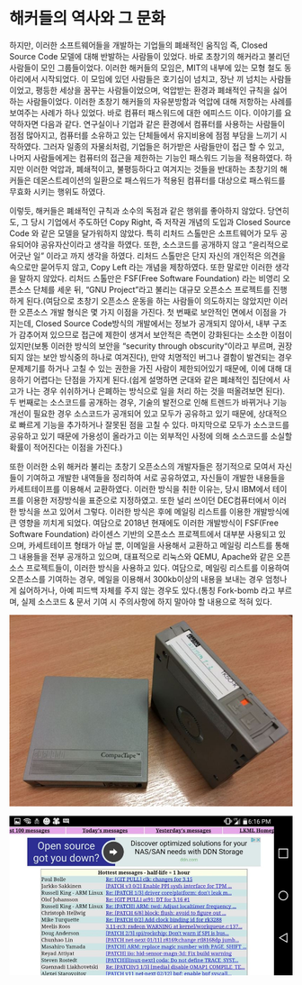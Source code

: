 # 해커들의 역사와 그 문화

하지만, 이러한 소프트웨어들을 개발하는 기업들의 폐쇄적인 움직임 즉, Closed Source Code 모델에 대해 반발하는 사람들이 있었다. 바로 초창기의 해커라고 불리던 사람들이 모인 그룹들이었다. 이러한 해커들의 모임은, MIT의 내부에 있는 모형 철도 동아리에서 시작되었다. 이 모임에 있던 사람들은 호기심이 넘치고, 장난 끼 넘치는 사람들이었고, 평등한 세상을 꿈꾸는 사람들이었으며, 억압받는 환경과 폐쇄적인 규칙을 싫어하는 사람들이었다. 이러한 초창기 해커들의 자유분방함과 억압에 대해 저항하는 사례를 보여주는 사례가 하나 있었다. 바로 컴퓨터 패스워드에 대한 에피스드 이다. 이야기를 요약하자면 다음과 같다. 연구실이나 기업과 같은 환경에서 컴퓨터를 사용하는 사람들이 점점 많아지고, 컴퓨터를 소유하고 있는 단체들에서 유지비용에 점점 부담을 느끼기 시작하였다. 그러자 일종의 자물쇠처럼, 기업들은 허가받은 사람들만이 접근 할 수 있고, 나머지 사람들에게는 컴퓨터의 접근을 제한하는 기능인 패스워드 기능을 적용하였다. 하지만 이러한 억압과, 폐쇄적이고, 불평등하다고 여겨지는 것들을 반대하는 초창기의 해커들은 데몬스트레이션의 일환으로 패스워드가 적용된 컴퓨터를 대상으로 패스워드를 무효화 시키는 행위도 하였다.

이렇듯, 해커들은 폐쇄적인 규칙과 소수의 독점과 같은 행위를 좋아하지 않았다. 당연히도, 그 당시 기업에서 주도하던 Copy Right, 즉 저작권 개념의 도입과 Closed Source Code 와 같은 모델을 달가워하지 않았다. 특히 리처드 스톨만은 소프트웨어가 모두 공유되어야 공유자산이라고 생각을 하였다. 또한, 소스코드를 공개하지 않고 “윤리적으로 어긋난 일” 이라고 까지 생각을 하였다. 리처드 스톨만은 단지 자신의 개인적은 의견을 속으로만 묻어두지 않고, Copy Left 라는 개념을 제창하였다. 또한 말로만 이러한 생각을 말하지 않았다. 리처드 스톨만은 FSF\(Free Software Foundation\) 라는 비영리 오픈소스 단체를 세운 뒤, “GNU Project”라고 불리는 대규모 오픈소스 프로젝트를 진행하게 된다.\(여담으로 초창기 오픈소스 운동을 하는 사람들이 의도하지는 않았지만 이러한 오픈소스 개발 형식은 몇 가지 이점을 가진다. 첫 번째로 보안적인 면에서 이점을 가지는데, Closed Source Code방식의 개발에서는 정보가 공개되지 않아서, 내부 구조가 감추어져 있으므로 접근에 제한이 생겨서 보안적은 측면이 강화된다는 소소한 이점이 있지만\(보통 이러한 방식의 보안을 “security through obscurity“이라고 부르며, 권장되지 않는 보안 방식중의 하나로 여겨진다\), 만약 치명적인 버그나 결함이 발견되는 경우 문제제기를 하거나 고칠 수 있는 권한을 가진 사람이 제한되어있기 때문에, 이에 대해 대응하기 어렵다는 단점을 가지게 된다.\(쉽게 설명하면 군대와 같은 폐쇄적인 집단에서 사고가 나는 경우 쉬쉬하거나 은폐하는 방식으로 일을 처리 하는 것을 떠올려보면 된다\). 두 번째로는 소스코드를 공개하는 경우, 기술의 발전으로 인해 트렌드가 바뀌거나 기능 개선이 필요한 경우 소스코드가 공개되어 있고 모두가 공유하고 있기 때문에, 상대적으로 빠르게 기능을 추가하거나 잘못된 점을 고칠 수 있다. 마지막으로 모두가 소스코드를 공유하고 있기 때문에 가용성이 올라가고 이는 외부적인 사정에 의해 소스코드를 소실할 확률이 적어진다는 이점을 가진다.\)

또한 이러한 소위 해커라 불리는 초창기 오픈소스의 개발자들은 정기적으로 모여서 자신들이 기여하고 개발한 내역들을 정리하여 서로 공유하였고, 자신들이 개발한 내용들을 카세트테이프를 이용해서 교환하였다. 이러한 방식을 취한 이유는, 당시 IBM에서 테이프를 이용한 저장방식을 표준으로 지정하였고. 또한 널리 쓰이던 DEC컴퓨터에서 이러한 방식을 쓰고 있어서 그렇다. 이러한 방식은 후에 메일링 리스트를 이용한 개발방식에 큰 영향을 끼치게 되었다. 여담으로 2018년 현재에도 이러한 개발방식이 FSF\(Free Software Foundation\) 라이센스 기반의 오픈소스 프로젝트에서 대부분 사용되고 있으며, 카세트테이프 형태가 아닐 뿐, 이메일을 사용해서 교환하고 메일링 리스트를 통해 그 내용들을 전부 공개하고 있으며, 대표적으로 리눅스와 QEMU, Apache와 같은 오픈소스 프로젝트들이, 이러한 방식을 사용하고 있다. 여담으로, 메일링 리스트를 이용하여 오픈소스를 기여하는 경우, 메일을 이용해서 300kb이상의 내용을 보내는 경우 엄청나게 싫어하거나, 아예 피드백 자체를 주지 않는 경우도 있다.\(통칭 Fork-bomb 라고 부르며, 실제 소스코드 & 문서 기여 시 주의사항에 하지 말아야 할 내용으로 적혀 있다.

![&#xADF8; &#xB2F9;&#xC2DC; &#xC624;&#xD508;&#xC18C;&#xC2A4; &#xBAA8;&#xC784;&#xC5D0;&#xC11C; &#xC18C;&#xC2A4;&#xCF54;&#xB4DC;&#xC640; &#xC5F0;&#xAD6C; &#xC790;&#xB8CC;&#xB4E4;&#xC744; &#xACF5;&#xC720;&#xD558;&#xAE30; &#xC704;&#xD574; &#xC0AC;&#xC6A9;&#xD558;&#xB358; DECUS &#xD14C;&#xC774;&#xD504;&#xC774;&#xB2E4;.](../.gitbook/assets/tk50.JPG)

![FSF&#xC758; &#xB300;&#xD45C;&#xC801;&#xC778; &#xC624;&#xD508;&#xC18C;&#xC2A4;&#xC778; &#xB9AC;&#xB205;&#xC2A4; &#xCEE4;&#xB110;&#xC758; &#xBA54;&#xC77C;&#xB9C1; &#xB9AC;&#xC2A4;&#xD2B8; &#xC0AC;&#xC774;&#xD2B8;\(LKML\) &#xD654;&#xBA74;&#xC774;&#xB2E4;](../.gitbook/assets/j_0f_n0tnki6b8ghoectz1rpnery-h54zi1uqlsmfs0.jpg)



